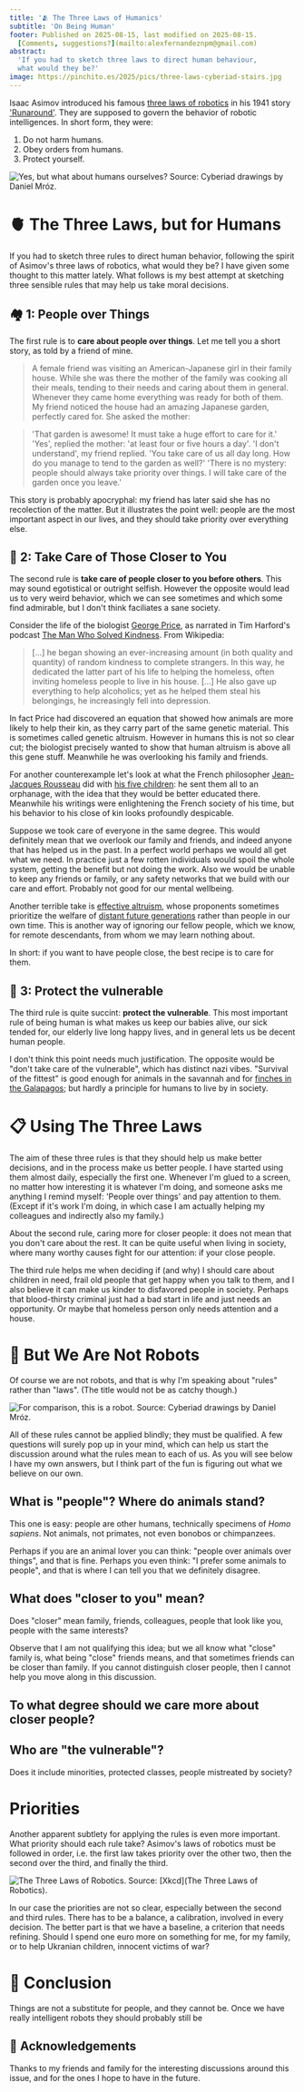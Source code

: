 ```yaml
---
title: '🫂 The Three Laws of Humanics'
subtitle: 'On Being Human'
footer: Published on 2025-08-15, last modified on 2025-08-15.
  [Comments, suggestions?](mailto:alexfernandeznpm@gmail.com)
abstract:
  'If you had to sketch three laws to direct human behaviour,
  what would they be?'
image: https://pinchito.es/2025/pics/three-laws-cyberiad-stairs.jpg
---
```


Isaac Asimov introduced his famous [three laws of robotics](https://en.wikipedia.org/wiki/Three_Laws_of_Robotics)
in his 1941 story ['Runaround'](https://en.wikipedia.org/wiki/Runaround_(story)).
They are supposed to govern the behavior of robotic intelligences.
In short form, they were:

1. Do not harm humans.
2. Obey orders from humans.
3. Protect yourself.

![Yes, but what about humans ourselves? Source: [Cyberiad drawings by Daniel Mróz](https://english.lem.pl/gallery/mroz-drawings/category/36-cyberiad-1965-wl).](pics/three-laws-cyberiad-stairs.jpg "A robot comes down a beautiful set of stairs, while a man climbing up on the opposite side tips his hat towards it.")

# 🫀 The Three Laws, but for Humans

If you had to sketch three rules to direct human behavior,
following the spirit of Asimov's three laws of robotics,
what would they be?
I have given some thought to this matter lately.
What follows is my best attempt at sketching three sensible rules
that may help us take moral decisions.

## 🏘️ 1: People over Things

The first rule is to **care about people over things**.
Let me tell you a short story,
as told by a friend of mine.

> A female friend was visiting an American-Japanese girl in their family house.
> While she was there the mother of the family was cooking all their meals,
> tending to their needs and caring about them in general.
> Whenever they came home everything was ready for both of them.
> My friend noticed the house had an amazing Japanese garden,
> perfectly cared for.
> She asked the mother:

> 'That garden is awesome! It must take a huge effort to care for it.'
> 'Yes', replied the mother: 'at least four or five hours a day'.
> 'I don't understand', my friend replied. 'You take care of us all day long.
> How do you manage to tend to the garden as well?'
> 'There is no mystery: people should always take priority over things.
> I will take care of the garden once you leave.'

This story is probably apocryphal:
my friend has later said she has no recolection of the matter.
But it illustrates the point well:
people are the most important aspect in our lives,
and they should take priority over everything else.

## 🤗 2: Take Care of Those Closer to You

The second rule is **take care of people closer to you before others**.
This may sound egotistical or outright selfish.
However the opposite would lead us to very weird behavior,
which we can see sometimes and which some find admirable,
but I don't think faciliates a sane society.

Consider the life of the biologist [George Price](https://en.wikipedia.org/wiki/George_R._Price),
as narrated in Tim Harford's podcast
[The Man Who Solved Kindness](https://timharford.com/2025/06/cautionary-tales-the-man-who-solved-kindness/).
From Wikipedia:

> [...] he began showing an ever-increasing amount (in both quality and quantity) of random kindness to complete strangers.
> In this way, he dedicated the latter part of his life to helping the homeless,
> often inviting homeless people to live in his house.
> [...]
> He also gave up everything to help alcoholics;
> yet as he helped them steal his belongings, he increasingly fell into depression.

In fact Price had discovered an equation that showed how animals are more likely to help their kin,
as they carry part of the same genetic material.
This is sometimes called genetic altruism.
However in humans this is not so clear cut;
the biologist precisely wanted to show that human altruism is above all this gene stuff.
Meanwhile he was overlooking his family and friends.

For another counterexample let's look at what the French philosopher
[Jean-Jacques Rousseau](https://en.wikipedia.org/wiki/Jean-Jacques_Rousseau)
did with [his five children](https://www.jstor.org/stable/20024569?seq=1):
he sent them all to an orphanage, with the idea that they would be better educated there.
Meanwhile his writings were enlightening the French society of his time,
but his behavior to his close of kin looks profoundly despicable.

Suppose we took care of everyone in the same degree.
This would definitely mean that we overlook our family and friends,
and indeed anyone that has helped us in the past.
In a perfect world perhaps we would all get what we need.
In practice just a few rotten individuals would spoil the whole system,
getting the benefit but not doing the work.
Also we would be unable to keep any friends or family,
or any safety networks that we build with our care and effort.
Probably not good for our mental wellbeing.

Another terrible take is [effective altruism](https://en.wikipedia.org/wiki/Effective_altruism),
whose proponents sometimes prioritize the welfare of
[distant future generations](https://www.effectivealtruism.org/articles/cause-profile-long-run-future)
rather than people in our own time.
This is another way of ignoring our fellow people, which we know,
for remote descendants, from whom we may learn nothing about.

In short: if you want to have people close, the best recipe is to care for them.

## 🐤 3: Protect the vulnerable

The third rule is quite succint: **protect the vulnerable**.
This most important rule of being human is what makes us keep our babies alive,
our sick tended for,
our elderly live long happy lives,
and in general lets us be decent human people.

I don't think this point needs much justification.
The opposite would be "don't take care of the vulnerable",
which has distinct nazi vibes.
"Survival of the fittest" is good enough for animals in the savannah
and for [finches in the Galapagos](https://en.wikipedia.org/wiki/Darwin%27s_finches);
but hardly a principle for humans to live by in society.

# 📋 Using The Three Laws

The aim of these three rules is that they should help us make better decisions,
and in the process make us better people.
I have started using them almost daily,
especially the first one.
Whenever I'm glued to a screen,
no matter how interesting it is whatever I'm doing,
and someone asks me anything
I remind myself: 'People over things'
and pay attention to them.
(Except if it's work I'm doing,
in which case I am actually helping my colleagues and indirectly also my family.)

About the second rule, caring more for closer people:
it does not mean that you don't care about the rest.
It can be quite useful when living in society,
where many worthy causes fight for our attention:
if your close people.

The third rule helps me when deciding
if (and why) I should care about children in need,
frail old people that get happy when you talk to them,
and I also believe it can make us kinder to disfavored people in society.
Perhaps that blood-thirsty criminal just had a bad start in life
and just needs an opportunity.
Or maybe that homeless person only needs attention and a house.

# 🤖 But We Are Not Robots

Of course we are not robots,
and that is why I'm speaking about "rules" rather than "laws".
(The title would not be as catchy though.)

![For comparison, this is a robot. Source: [Cyberiad drawings by Daniel Mróz](https://english.lem.pl/gallery/mroz-drawings/category/36-cyberiad-1965-wl).](pics/three-laws-cyberiad-robot.jpg "The somewhat peculiar face of a robot in black and white, close up.")

All of these rules cannot be applied blindly;
they must be qualified.
A few questions will surely pop up in your mind,
which can help us start the discussion around what the rules mean to each of us.
As you will see below I have my own answers,
but I think part of the fun is figuring out what we believe on our own.

## What is "people"? Where do animals stand?

This one is easy: people are other humans,
technically specimens of _Homo sapiens_.
Not animals, not primates, not even bonobos or chimpanzees.

Perhaps if you are an animal lover you can think:
"people over animals over things",
and that is fine.
Perhaps you even think: "I prefer some animals to people",
and that is where I can tell you that we definitely disagree.

## What does "closer to you" mean?

Does "closer" mean family, friends, colleagues,
people that look like you,
people with the same interests?

Observe that I am not qualifying this idea;
but we all know what "close" family is,
what being "close" friends means,
and that sometimes friends can be closer than family.
If you cannot distinguish closer people,
then I cannot help you move along in this discussion.

## To what degree should we care more about closer people?

## Who are "the vulnerable"?

Does it include minorities, protected classes,
people mistreated by society?

# Priorities

Another apparent subtlety for applying the rules is even more important.
What priority should each rule take?
Asimov's laws of robotics must be followed in order,
i.e. the first law takes priority over the other two,
then the second over the third, and finally the third.

![The Three Laws of Robotics. Source: [Xkcd](The Three Laws of Robotics).](pics/three-laws-xkcd-order.png "An analysis of different orders of Asimov's three laws. Only the canonical order leads to a balanced world; one leads to a frustrating world, another to a terrifying standoff, and the remaining three to killbot hellscapes.")

In our case the priorities are not so clear,
especially between the second and third rules.
There has to be a balance, a calibration,
involved in every decision.
The better part is that we have a baseline,
a criterion that needs refining.
Should I spend one euro more on something for me, for my family,
or to help Ukranian children, innocent victims of war?

# 🤔 Conclusion

Things are not a substitute for people, and they cannot be.
Once we have really intelligent robots they should probably still be 

## 🙏 Acknowledgements

Thanks to my friends and family for the interesting discussions around this issue,
and for the ones I hope to have in the future.


